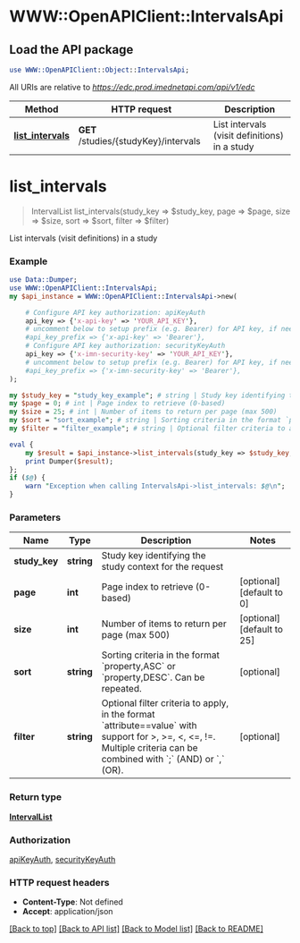 # WWW::OpenAPIClient::IntervalsApi

## Load the API package
```perl
use WWW::OpenAPIClient::Object::IntervalsApi;
```

All URIs are relative to *https://edc.prod.imednetapi.com/api/v1/edc*

Method | HTTP request | Description
------------- | ------------- | -------------
[**list_intervals**](IntervalsApi.md#list_intervals) | **GET** /studies/{studyKey}/intervals | List intervals (visit definitions) in a study


# **list_intervals**
> IntervalList list_intervals(study_key => $study_key, page => $page, size => $size, sort => $sort, filter => $filter)

List intervals (visit definitions) in a study

### Example
```perl
use Data::Dumper;
use WWW::OpenAPIClient::IntervalsApi;
my $api_instance = WWW::OpenAPIClient::IntervalsApi->new(

    # Configure API key authorization: apiKeyAuth
    api_key => {'x-api-key' => 'YOUR_API_KEY'},
    # uncomment below to setup prefix (e.g. Bearer) for API key, if needed
    #api_key_prefix => {'x-api-key' => 'Bearer'},
    # Configure API key authorization: securityKeyAuth
    api_key => {'x-imn-security-key' => 'YOUR_API_KEY'},
    # uncomment below to setup prefix (e.g. Bearer) for API key, if needed
    #api_key_prefix => {'x-imn-security-key' => 'Bearer'},
);

my $study_key = "study_key_example"; # string | Study key identifying the study context for the request
my $page = 0; # int | Page index to retrieve (0-based)
my $size = 25; # int | Number of items to return per page (max 500)
my $sort = "sort_example"; # string | Sorting criteria in the format `property,ASC` or `property,DESC`. Can be repeated.
my $filter = "filter_example"; # string | Optional filter criteria to apply, in the format `attribute==value` with support for >, >=, <, <=, !=. Multiple criteria can be combined with `;` (AND) or `,` (OR).

eval {
    my $result = $api_instance->list_intervals(study_key => $study_key, page => $page, size => $size, sort => $sort, filter => $filter);
    print Dumper($result);
};
if ($@) {
    warn "Exception when calling IntervalsApi->list_intervals: $@\n";
}
```

### Parameters

Name | Type | Description  | Notes
------------- | ------------- | ------------- | -------------
 **study_key** | **string**| Study key identifying the study context for the request | 
 **page** | **int**| Page index to retrieve (0-based) | [optional] [default to 0]
 **size** | **int**| Number of items to return per page (max 500) | [optional] [default to 25]
 **sort** | **string**| Sorting criteria in the format &#x60;property,ASC&#x60; or &#x60;property,DESC&#x60;. Can be repeated. | [optional] 
 **filter** | **string**| Optional filter criteria to apply, in the format &#x60;attribute&#x3D;&#x3D;value&#x60; with support for &gt;, &gt;&#x3D;, &lt;, &lt;&#x3D;, !&#x3D;. Multiple criteria can be combined with &#x60;;&#x60; (AND) or &#x60;,&#x60; (OR). | [optional] 

### Return type

[**IntervalList**](IntervalList.md)

### Authorization

[apiKeyAuth](../README.md#apiKeyAuth), [securityKeyAuth](../README.md#securityKeyAuth)

### HTTP request headers

 - **Content-Type**: Not defined
 - **Accept**: application/json

[[Back to top]](#) [[Back to API list]](../README.md#documentation-for-api-endpoints) [[Back to Model list]](../README.md#documentation-for-models) [[Back to README]](../README.md)

